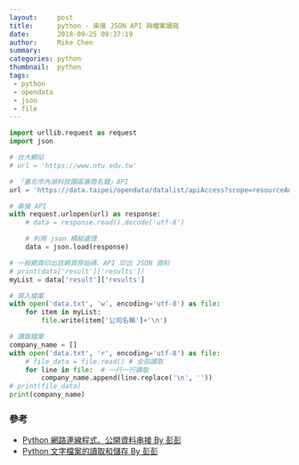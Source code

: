 ```yaml
---
layout:     post
title:      python - 串接 JSON API 與檔案讀寫
date:       2018-09-25 09:37:19
author:     Mike Chen
summary:    
categories: python
thumbnail:  python
tags:
 - python
 - opendata
 - json
 - file
---
```


```python
import urllib.request as request
import json

# 台大網站
# url = 'https://www.ntu.edu.tw'

# 「臺北市內湖科技園區廠商名錄」API
url = 'https://data.taipei/opendata/datalist/apiAccess?scope=resourceAquire&rid=296acfa2-5d93-4706-ad58-e83cc951863c'

# 串接 API
with request.urlopen(url) as response:
    # data = response.read().decode('utf-8')

    # 利用 json 模組處理
    data = json.load(response)

# 一般網頁印出該網頁原始碼、API 印出 JSON 資料
# print(data['result']['results'])
myList = data['result']['results']

# 寫入檔案
with open('data.txt', 'w', encoding='utf-8') as file:
    for item in myList:
        file.write(item['公司名稱']+'\n')

# 讀取檔案
company_name = []
with open('data.txt', 'r', encoding='utf-8') as file:
    # file_data = file.read() # 全部讀取
    for line in file:  # 一行一行讀取
        company_name.append(line.replace('\n', ''))
# print(file_data)
print(company_name)

```


### 參考
* [Python 網路連線程式、公開資料串接 By 彭彭](https://www.youtube.com/watch?v=sUzR3QVBKIo&list=PL-g0fdC5RMboYEyt6QS2iLb_1m7QcgfHk&index=15)
* [Python 文字檔案的讀取和儲存 By 彭彭](https://www.youtube.com/watch?v=C4OkV6DrVRs&list=PL-g0fdC5RMboYEyt6QS2iLb_1m7QcgfHk&index=13)